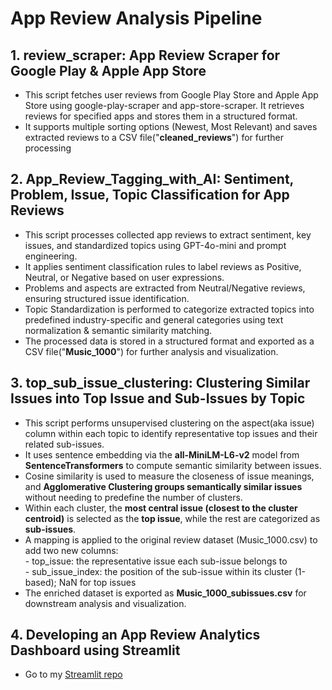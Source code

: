 # App Review Analysis Pipeline

## 1. review_scraper: App Review Scraper for Google Play & Apple App Store
- This script fetches user reviews from Google Play Store and Apple App Store using google-play-scraper and app-store-scraper. It retrieves reviews for specified apps and stores them in a structured format.
- It supports multiple sorting options (Newest, Most Relevant) and saves extracted reviews to a CSV file("**cleaned_reviews**") for further processing

## 2. App_Review_Tagging_with_AI: Sentiment, Problem, Issue, Topic Classification for App Reviews
- This script processes collected app reviews to extract sentiment, key issues, and standardized topics using GPT-4o-mini and prompt engineering.
- It applies sentiment classification rules to label reviews as Positive, Neutral, or Negative based on user expressions.
- Problems and aspects are extracted from Neutral/Negative reviews, ensuring structured issue identification.
- Topic Standardization is performed to categorize extracted topics into predefined industry-specific and general categories using text normalization & semantic similarity matching.
- The processed data is stored in a structured format and exported as a CSV file("**Music_1000**") for further analysis and visualization.

## 3. top_sub_issue_clustering: Clustering Similar Issues into Top Issue and Sub-Issues by Topic
- This script performs unsupervised clustering on the aspect(aka issue) column within each topic to identify representative top issues and their related sub-issues.
- It uses sentence embedding via the **all-MiniLM-L6-v2** model from **SentenceTransformers** to compute semantic similarity between issues.
- Cosine similarity is used to measure the closeness of issue meanings, and **Agglomerative Clustering groups semantically similar issues** without needing to predefine the number of clusters.
- Within each cluster, the **most central issue (closest to the cluster centroid)** is selected as the **top issue**, while the rest are categorized as **sub-issues**.
- A mapping is applied to the original review dataset (Music_1000.csv) to add two new columns: <br>
      - top_issue: the representative issue each sub-issue belongs to <br>
      - sub_issue_index: the position of the sub-issue within its cluster (1-based); NaN for top issues
- The enriched dataset is exported as **Music_1000_subissues.csv** for downstream analysis and visualization.

## 4. Developing an App Review Analytics Dashboard using Streamlit
- Go to my [Streamlit repo](https://github.com/sandy-lee29/streamlit-music-app)
